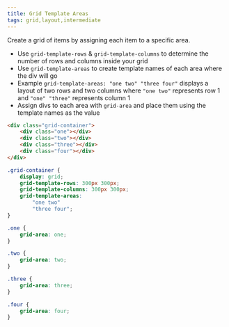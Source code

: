 ```yaml
---
title: Grid Template Areas
tags: grid,layout,intermediate
---
```


Create a grid of items by assigning each item to a specific area.

- Use `grid-template-rows` & `grid-template-columns` to determine the number of rows and columns inside your grid
- Use `grid-template-areas` to create template names of each area where the div will go
- Example `grid-template-areas: "one two" "three four"` displays a layout of two rows and two columns where `"one two"` represents row 1 and `"one" "three"` represents column 1
- Assign divs to each area with `grid-area` and place them using the template names as the value

```html
<div class="grid-container">
	<div class="one"></div>
	<div class="two"></div>
	<div class="three"></div>
	<div class="four"></div>
</div>
```

```css
.grid-container {
	display: grid;
	grid-template-rows: 300px 300px;
	grid-template-columns: 300px 300px;
	grid-template-areas:
		"one two"
		"three four";
}

.one {
	grid-area: one;
}

.two {
	grid-area: two;
}

.three {
	grid-area: three;
}

.four {
	grid-area: four;
}
```
